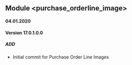 ## Module <purchase_orderline_image>

#### 04.01.2020
#### Version 17.0.1.0.0
##### ADD
- Initial commit for Purchase Order Line Images
